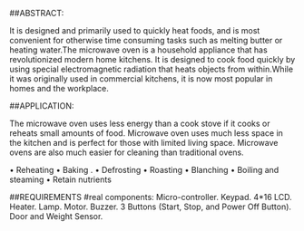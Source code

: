 ##ABSTRACT:

It is designed and primarily used to quickly heat foods, and is most convenient for otherwise time consuming tasks such as melting butter or heating water.The microwave oven is a household appliance that has revolutionized modern home kitchens. It is designed to cook food quickly by using special electromagnetic radiation that heats objects from within.While it was originally used in commercial kitchens, it is now most popular in homes and the workplace.

##APPLICATION:

The microwave oven uses less energy than a cook stove if it cooks or reheats small amounts of food. Microwave oven uses much less space in the kitchen and is perfect for those with limited living space. Microwave ovens are also much easier for cleaning than traditional ovens.

•	Reheating 
•	Baking .
•	Defrosting 
•	Roasting 
•	Blanching 
•	Boiling and steaming
•	Retain nutrients 

##REQUIREMENTS
 #real components:
Micro-controller.
Keypad.
4*16 LCD.
Heater.
Lamp.
Motor.
Buzzer.
3 Buttons (Start, Stop, and Power Off Button).
Door and Weight Sensor.

